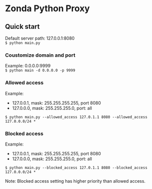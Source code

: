 # Zonda Python Proxy

## Quick start

Default server path: 127.0.0.1:8080  
`$ python main.py`

### Coustomize domain and port

Example: 0.0.0.0:9999  
`$ python main -d 0.0.0.0 -p 9999`

### Allowed access

Example:
 * 127.0.0.1, mask: 255.255.255.255, port 8080
 * 127.0.0.0, mask: 255.255.255.0, port: all

`$ python main.py --allowed_access 127.0.1.1 8080 --allowed_access 127.0.0.0/24 *`


### Blocked access

Example:
 * 127.0.0.1, mask: 255.255.255.255, port 8080
 * 127.0.0.0, mask: 255.255.255.0, port: all

`$ python main.py --blocked_access 127.0.1.1 8080 --blocked_access 127.0.0.0/24 *`

Note: Blocked access setting has higher priority than allowed access.  
